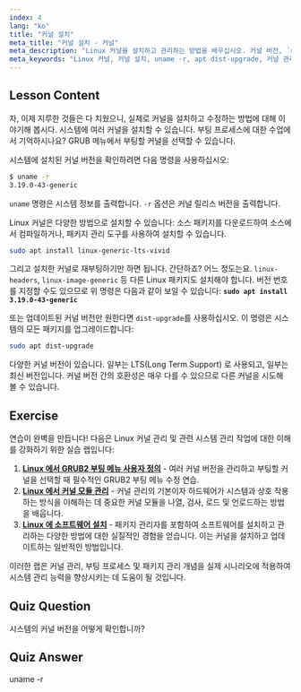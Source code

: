 ```yaml
---
index: 4
lang: "ko"
title: "커널 설치"
meta_title: "커널 설치 - 커널"
meta_description: "Linux 커널을 설치하고 관리하는 방법을 배우십시오. 커널 버전, `uname -r` 및 apt 명령을 알아보십시오. Linux 커널 여정을 시작하십시오!"
meta_keywords: "Linux 커널, 커널 설치, uname -r, apt dist-upgrade, 커널 관리, Linux 튜토리얼, 초보자 Linux, Linux 가이드"
---
```


## Lesson Content

자, 이제 지루한 것들은 다 치웠으니, 실제로 커널을 설치하고 수정하는 방법에 대해 이야기해 봅시다. 시스템에 여러 커널을 설치할 수 있습니다. 부팅 프로세스에 대한 수업에서 기억하시나요? GRUB 메뉴에서 부팅할 커널을 선택할 수 있습니다.

시스템에 설치된 커널 버전을 확인하려면 다음 명령을 사용하십시오:

```bash
$ uname -r
3.19.0-43-generic
```

`uname` 명령은 시스템 정보를 출력합니다. `-r` 옵션은 커널 릴리스 버전을 출력합니다.

Linux 커널은 다양한 방법으로 설치할 수 있습니다: 소스 패키지를 다운로드하여 소스에서 컴파일하거나, 패키지 관리 도구를 사용하여 설치할 수 있습니다.

```bash
sudo apt install linux-generic-lts-vivid
```

그리고 설치한 커널로 재부팅하기만 하면 됩니다. 간단하죠? 어느 정도는요. `linux-headers`, `linux-image-generic` 등 다른 Linux 패키지도 설치해야 합니다. 버전 번호를 지정할 수도 있으므로 위 명령은 다음과 같이 보일 수 있습니다: **`sudo apt install 3.19.0-43-generic`**

또는 업데이트된 커널 버전만 원한다면 `dist-upgrade`를 사용하십시오. 이 명령은 시스템의 모든 패키지를 업그레이드합니다:

```bash
sudo apt dist-upgrade
```

다양한 커널 버전이 있습니다. 일부는 LTS(Long Term Support) 로 사용되고, 일부는 최신 버전입니다. 커널 버전 간의 호환성은 매우 다를 수 있으므로 다른 커널을 시도해 볼 수 있습니다.

## Exercise

연습이 완벽을 만듭니다! 다음은 Linux 커널 관리 및 관련 시스템 관리 작업에 대한 이해를 강화하기 위한 실습 랩입니다:

1. **[Linux 에서 GRUB2 부팅 메뉴 사용자 정의](https://labex.io/ko/labs/comptia-customize-the-grub2-boot-menu-in-linux-590859)** - 여러 커널 버전을 관리하고 부팅할 커널을 선택할 때 필수적인 GRUB2 부팅 메뉴 수정 연습.
2. **[Linux 에서 커널 모듈 관리](https://labex.io/ko/labs/comptia-manage-kernel-modules-in-linux-590865)** - 커널 관리의 기본이자 하드웨어가 시스템과 상호 작용하는 방식을 이해하는 데 중요한 커널 모듈을 나열, 검사, 로드 및 언로드하는 방법을 배웁니다.
3. **[Linux 에 소프트웨어 설치](https://labex.io/ko/labs/linux-software-installation-on-linux-18005)** - 패키지 관리자를 포함하여 소프트웨어를 설치하고 관리하는 다양한 방법에 대한 실질적인 경험을 얻습니다. 이는 커널을 설치하고 업데이트하는 일반적인 방법입니다.

이러한 랩은 커널 관리, 부팅 프로세스 및 패키지 관리 개념을 실제 시나리오에 적용하여 시스템 관리 능력을 향상시키는 데 도움이 될 것입니다.

## Quiz Question

시스템의 커널 버전을 어떻게 확인합니까?

## Quiz Answer

uname -r
